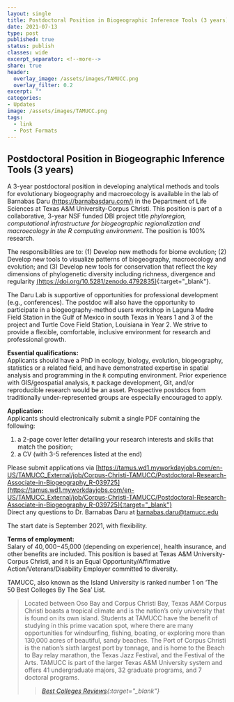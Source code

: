 ```yaml
---
layout: single
title: Postdoctoral Position in Biogeographic Inference Tools (3 years)
date: 2021-07-13
type: post
published: true
status: publish
classes: wide
excerpt_separator: <!--more-->
share: true
header:
  overlay_image: /assets/images/TAMUCC.png
  overlay_filter: 0.2
excerpt: ""
categories:
- Updates
image: /assets/images/TAMUCC.png
tags:
  - link
  - Post Formats
---
```


## Postdoctoral Position in Biogeographic Inference Tools (3 years)

A 3-year postdoctoral position in developing analytical methods and tools for evolutionary biogeography and macroecology is available in the lab of Barnabas Daru [(https://barnabasdaru.com/)](https://barnabasdaru.com/) in the Department of Life Sciences at Texas A&M University-Corpus Christi. This position is part of a collaborative, 3-year NSF funded DBI project title *phyloregion, computational infrastructure for biogeographic regionalization and macroecology in the R computing environment*. The position is 100% research. 

<!--more-->

The responsibilities are to: (1) Develop new methods for biome evolution; (2) Develop new tools to visualize patterns of biogeography, macroecology and evolution; and (3) Develop new tools for conservation that reflect the key dimensions of phylogenetic diversity including richness, divergence and regularity [(https://doi.org/10.5281/zenodo.4792835)](https://doi.org/10.5281/zenodo.4792835){:target="_blank"}.

The Daru Lab is supportive of opportunities for professional development (e.g., conferences).
The postdoc will also have the opportunity to participate in a biogeography-method users workshop in Laguna Madre Field Station in the Gulf of Mexico in south Texas in Years 1 and 3 of the project and Turtle Cove Field Station, Louisiana in Year 2. We strive to provide a flexible, comfortable, inclusive environment for research and professional growth.

**Essential qualifications:**  
Applicants should have a PhD in ecology, biology, evolution, biogeography, statistics or a related field, and have demonstrated expertise in spatial analysis and programming in the `R` computing environment. Prior experience with GIS/geospatial analysis, `R` package development, Git, and/or reproducible research would be an asset. Prospective postdocs from traditionally under-represented groups are especially encouraged to apply. 

**Application:**  
Applicants should electronically submit a single PDF containing the following:
1. a 2-page cover letter detailing your research interests and skills that match the position;  
2. a CV (with 3-5 references listed at the end)

Please submit applications via [https://tamus.wd1.myworkdayjobs.com/en-US/TAMUCC_External/job/Corpus-Christi-TAMUCC/Postdoctoral-Research-Associate-in-Biogeography_R-039725](https://tamus.wd1.myworkdayjobs.com/en-US/TAMUCC_External/job/Corpus-Christi-TAMUCC/Postdoctoral-Research-Associate-in-Biogeography_R-039725){:target="_blank"}   
Direct any questions to Dr. Barnabas Daru at [barnabas.daru@tamucc.edu](mailto:barnabas.daru@tamucc.edu)

The start date is September 2021, with flexibility.

**Terms of employment:**  
Salary of $40,000-$45,000 (depending on experience), health insurance, and other benefits are included.  This position is based at Texas A&M University-Corpus Christi, and it is an Equal Opportunity/Affirmative Action/Veterans/Disability Employer committed to diversity.

TAMUCC, also known as the Island University is ranked number 1 on ‘The 50 Best Colleges By The Sea’ List.

> Located between Oso Bay and Corpus Christi Bay, Texas A&M Corpus Christi boasts a tropical climate and is the nation’s only university that is found on its own island. Students at TAMUCC have the benefit of studying in this prime vacation spot, where there are many opportunities for windsurfing, fishing, boating, or exploring more than 130,000 acres of beautiful, sandy beaches. The Port of Corpus Christi is the nation’s sixth largest port by tonnage, and is home to the Beach to Bay relay marathon, the Texas Jazz Festival, and the Festival of the Arts. TAMUCC is part of the larger Texas A&M University system and offers 41 undergraduate majors, 32 graduate programs, and 7 doctoral programs. 
>
>> <cite>[Best Colleges Reviews](https://www.bestcollegereviews.org/colleges-by-the-sea/){:target="_blank"}</cite>

